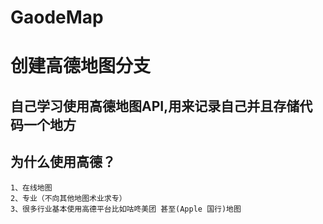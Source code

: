 # GaodeMap
# 创建高德地图分支  
## 自己学习使用高德地图API,用来记录自己并且存储代码一个地方  

## 为什么使用高德？  
    1、在线地图
    2、专业（不向其他地图术业求专）
    3、很多行业基本使用高德平台比如咕咚美团 甚至(Apple 国行)地图
